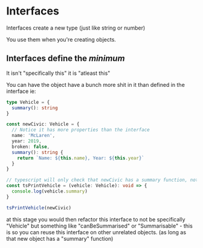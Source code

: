 # Interfaces

Interfaces create a new type (just like string or number)

You use them when you're creating objects. 

## Interfaces define the _minimum_ 
It isn't "specifically this" it is "atleast this" 

You can have the object have a bunch more shit in it than defined in the interface ie: 

```ts
type Vehicle = {
  summary(): string
}

const newCivic: Vehicle = {
  // Notice it has more properties than the interface
  name: 'McLaren',
  year: 2019,
  broken: false,
  summary(): string {
    return `Name: ${this.name}, Year: ${this.year}`
  }
}

// typescript will only check that newCivic has a summary function, not that it has other shit. 
const tsPrintVehicle = (vehicle: Vehicle): void => {
  console.log(vehicle.summary)
}

tsPrintVehicle(newCivic)
```

at this stage you would then refactor this interface to not be specifically "Vehicle" but something like "canBeSummarised" or "Summarisable" - this is so you can reuse this interface on other unrelated objects.  (as long as that new object has a "summary" function)  